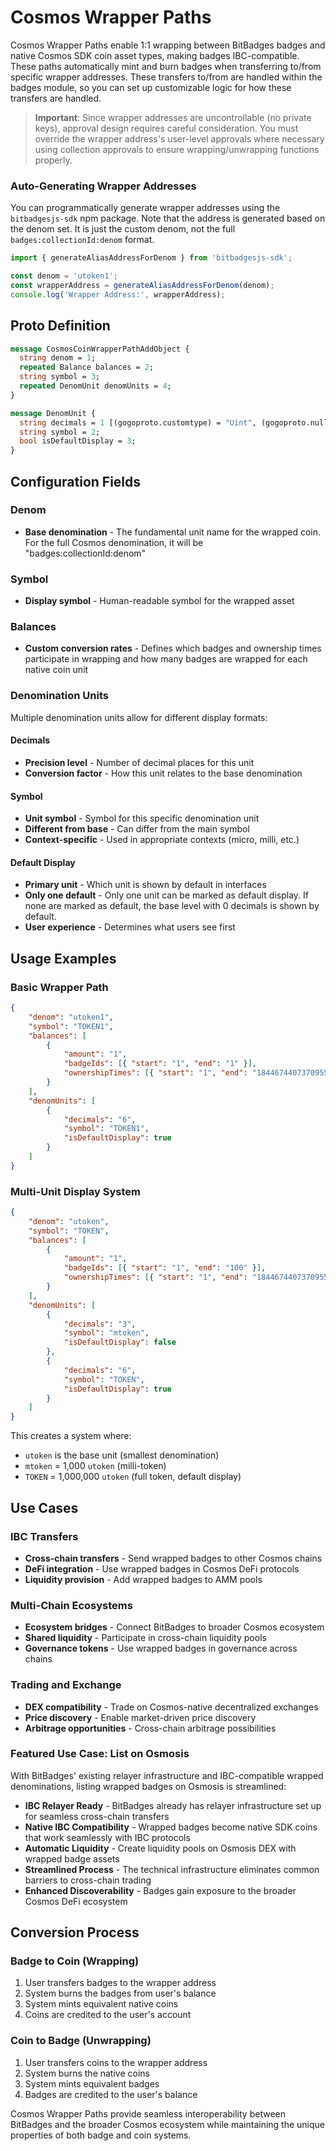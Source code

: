 # Cosmos Wrapper Paths

Cosmos Wrapper Paths enable 1:1 wrapping between BitBadges badges and native Cosmos SDK coin asset types, making badges IBC-compatible. These paths automatically mint and burn badges when transferring to/from specific wrapper addresses. These transfers to/from are handled within the badges module, so you can set up customizable logic for how these transfers are handled.

> **Important**: Since wrapper addresses are uncontrollable (no private keys), approval design requires careful consideration. You must override the wrapper address's user-level approvals where necessary using collection approvals to ensure wrapping/unwrapping functions properly.

### Auto-Generating Wrapper Addresses

You can programmatically generate wrapper addresses using the `bitbadgesjs-sdk` npm package. Note that the address is generated based on the denom set. It is just the custom denom, not the full `badges:collectionId:denom` format.

```typescript
import { generateAliasAddressForDenom } from 'bitbadgesjs-sdk';

const denom = 'utoken1';
const wrapperAddress = generateAliasAddressForDenom(denom);
console.log('Wrapper Address:', wrapperAddress);
```

## Proto Definition

```protobuf
message CosmosCoinWrapperPathAddObject {
  string denom = 1;
  repeated Balance balances = 2;
  string symbol = 3;
  repeated DenomUnit denomUnits = 4;
}

message DenomUnit {
  string decimals = 1 [(gogoproto.customtype) = "Uint", (gogoproto.nullable) = false];
  string symbol = 2;
  bool isDefaultDisplay = 3;
}
```

## Configuration Fields

### Denom

-   **Base denomination** - The fundamental unit name for the wrapped coin. For the full Cosmos denomination, it will be "badges:collectionId:denom"

### Symbol

-   **Display symbol** - Human-readable symbol for the wrapped asset

### Balances

-   **Custom conversion rates** - Defines which badges and ownership times participate in wrapping and how many badges are wrapped for each native coin unit

### Denomination Units

Multiple denomination units allow for different display formats:

#### Decimals

-   **Precision level** - Number of decimal places for this unit
-   **Conversion factor** - How this unit relates to the base denomination

#### Symbol

-   **Unit symbol** - Symbol for this specific denomination unit
-   **Different from base** - Can differ from the main symbol
-   **Context-specific** - Used in appropriate contexts (micro, milli, etc.)

#### Default Display

-   **Primary unit** - Which unit is shown by default in interfaces
-   **Only one default** - Only one unit can be marked as default display. If none are marked as default, the base level with 0 decimals is shown by default.
-   **User experience** - Determines what users see first

## Usage Examples

### Basic Wrapper Path

```json
{
    "denom": "utoken1",
    "symbol": "TOKEN1",
    "balances": [
        {
            "amount": "1",
            "badgeIds": [{ "start": "1", "end": "1" }],
            "ownershipTimes": [{ "start": "1", "end": "18446744073709551615" }]
        }
    ],
    "denomUnits": [
        {
            "decimals": "6",
            "symbol": "TOKEN1",
            "isDefaultDisplay": true
        }
    ]
}
```

### Multi-Unit Display System

```json
{
    "denom": "utoken",
    "symbol": "TOKEN",
    "balances": [
        {
            "amount": "1",
            "badgeIds": [{ "start": "1", "end": "100" }],
            "ownershipTimes": [{ "start": "1", "end": "18446744073709551615" }]
        }
    ],
    "denomUnits": [
        {
            "decimals": "3",
            "symbol": "mtoken",
            "isDefaultDisplay": false
        },
        {
            "decimals": "6",
            "symbol": "TOKEN",
            "isDefaultDisplay": true
        }
    ]
}
```

This creates a system where:

-   `utoken` is the base unit (smallest denomination)
-   `mtoken` = 1,000 `utoken` (milli-token)
-   `TOKEN` = 1,000,000 `utoken` (full token, default display)

## Use Cases

### IBC Transfers

-   **Cross-chain transfers** - Send wrapped badges to other Cosmos chains
-   **DeFi integration** - Use wrapped badges in Cosmos DeFi protocols
-   **Liquidity provision** - Add wrapped badges to AMM pools

### Multi-Chain Ecosystems

-   **Ecosystem bridges** - Connect BitBadges to broader Cosmos ecosystem
-   **Shared liquidity** - Participate in cross-chain liquidity pools
-   **Governance tokens** - Use wrapped badges in governance across chains

### Trading and Exchange

-   **DEX compatibility** - Trade on Cosmos-native decentralized exchanges
-   **Price discovery** - Enable market-driven price discovery
-   **Arbitrage opportunities** - Cross-chain arbitrage possibilities

### Featured Use Case: List on Osmosis

With BitBadges' existing relayer infrastructure and IBC-compatible wrapped denominations, listing wrapped badges on Osmosis is streamlined:

-   **IBC Relayer Ready** - BitBadges already has relayer infrastructure set up for seamless cross-chain transfers
-   **Native IBC Compatibility** - Wrapped badges become native SDK coins that work seamlessly with IBC protocols
-   **Automatic Liquidity** - Create liquidity pools on Osmosis DEX with wrapped badge assets
-   **Streamlined Process** - The technical infrastructure eliminates common barriers to cross-chain trading
-   **Enhanced Discoverability** - Badges gain exposure to the broader Cosmos DeFi ecosystem

## Conversion Process

### Badge to Coin (Wrapping)

1. User transfers badges to the wrapper address
2. System burns the badges from user's balance
3. System mints equivalent native coins
4. Coins are credited to the user's account

### Coin to Badge (Unwrapping)

1. User transfers coins to the wrapper address
2. System burns the native coins
3. System mints equivalent badges
4. Badges are credited to the user's balance

Cosmos Wrapper Paths provide seamless interoperability between BitBadges and the broader Cosmos ecosystem while maintaining the unique properties of both badge and coin systems.
